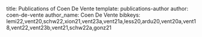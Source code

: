 title: Publications of Coen De Vente
template: publications-author
author: coen-de-vente
author_name: Coen De Vente
bibkeys: lemi22,vent20,schw22,xion21,vent23a,vent21a,less20,ardu20,vent20a,vent18,vent22,vent23b,vent21,schw22a,gonz21